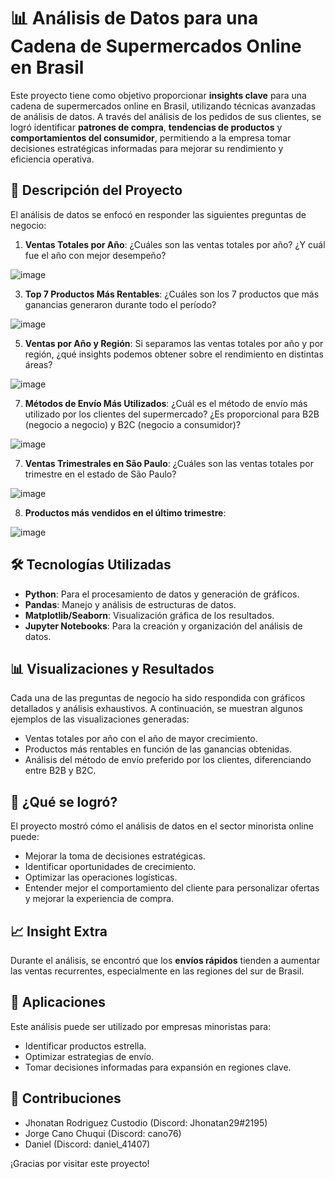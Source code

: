 # 📊 Análisis de Datos para una Cadena de Supermercados Online en Brasil

Este proyecto tiene como objetivo proporcionar **insights clave** para una cadena de supermercados online en Brasil, utilizando técnicas avanzadas de análisis de datos. A través del análisis de los pedidos de sus clientes, se logró identificar **patrones de compra**, **tendencias de productos** y **comportamientos del consumidor**, permitiendo a la empresa tomar decisiones estratégicas informadas para mejorar su rendimiento y eficiencia operativa.

## 📁 Descripción del Proyecto

El análisis de datos se enfocó en responder las siguientes preguntas de negocio:

1. **Ventas Totales por Año**: ¿Cuáles son las ventas totales por año? ¿Y cuál fue el año con mejor desempeño?
   
![image](https://github.com/user-attachments/assets/a86b7c4b-4f47-4dfd-ab2d-7521be0cc84d)

3. **Top 7 Productos Más Rentables**: ¿Cuáles son los 7 productos que más ganancias generaron durante todo el período?

![image](https://github.com/user-attachments/assets/37d88303-793e-4395-9dff-1905670a92f3)

5. **Ventas por Año y Región**: Si separamos las ventas totales por año y por región, ¿qué insights podemos obtener sobre el rendimiento en distintas áreas?
   
![image](https://github.com/user-attachments/assets/de3adb0b-f275-4fee-9ab2-6fb17ae72cb0)

7. **Métodos de Envío Más Utilizados**: ¿Cuál es el método de envío más utilizado por los clientes del supermercado? ¿Es proporcional para B2B (negocio a negocio) y B2C (negocio a consumidor)?

![image](https://github.com/user-attachments/assets/8deff9f1-ce74-4880-ad3b-385d20363f40)

7. **Ventas Trimestrales en São Paulo**: ¿Cuáles son las ventas totales por trimestre en el estado de São Paulo?

![image](https://github.com/user-attachments/assets/83089e8d-99b6-4268-91cb-28f77975ed3d)

8. **Productos más vendidos en el último trimestre**:
   
![image](https://github.com/user-attachments/assets/c36af76c-98ea-4956-a2dc-48fdd2ef5de2)

## 🛠️ Tecnologías Utilizadas

- **Python**: Para el procesamiento de datos y generación de gráficos.
- **Pandas**: Manejo y análisis de estructuras de datos.
- **Matplotlib/Seaborn**: Visualización gráfica de los resultados.
- **Jupyter Notebooks**: Para la creación y organización del análisis de datos.

## 📊 Visualizaciones y Resultados

Cada una de las preguntas de negocio ha sido respondida con gráficos detallados y análisis exhaustivos. A continuación, se muestran algunos ejemplos de las visualizaciones generadas:

- Ventas totales por año con el año de mayor crecimiento.
- Productos más rentables en función de las ganancias obtenidas.
- Análisis del método de envío preferido por los clientes, diferenciando entre B2B y B2C.

## 🚀 ¿Qué se logró?

El proyecto mostró cómo el análisis de datos en el sector minorista online puede:
- Mejorar la toma de decisiones estratégicas.
- Identificar oportunidades de crecimiento.
- Optimizar las operaciones logísticas.
- Entender mejor el comportamiento del cliente para personalizar ofertas y mejorar la experiencia de compra.

## 📈 Insight Extra

Durante el análisis, se encontró que los **envíos rápidos** tienden a aumentar las ventas recurrentes, especialmente en las regiones del sur de Brasil.

## 💼 Aplicaciones

Este análisis puede ser utilizado por empresas minoristas para:
- Identificar productos estrella.
- Optimizar estrategias de envío.
- Tomar decisiones informadas para expansión en regiones clave.
  
## 📝 Contribuciones
- Jhonatan Rodriguez Custodio (Discord: Jhonatan29#2195)
- Jorge Cano Chuqui (Discord: cano76)
- Daniel (Discord: daniel_41407)

¡Gracias por visitar este proyecto!


